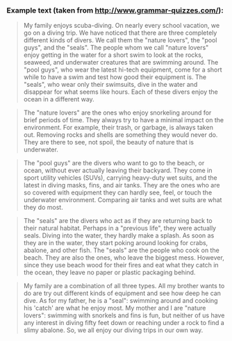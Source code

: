 ### Example text (taken from http://www.grammar-quizzes.com/):

> My family enjoys scuba-diving. On nearly every school vacation, we go on a diving trip. We have noticed that there are three completely different kinds of divers. We call them the "nature lovers", the "pool guys", and the "seals". The people whom we call "nature lovers" enjoy getting in the water for a short swim to look at the rocks, seaweed, and underwater creatures that are swimming around. The "pool guys", who wear the latest hi-tech equipment, come for a short while to have a swim and test how good their equipment is. The "seals", who wear only their swimsuits, dive in the water and disappear for what seems like hours. Each of these divers enjoy the ocean in a different way.

> The "nature lovers" are the ones who enjoy snorkeling around for brief periods of time. They always try to have a minimal impact on the environment. For example, their trash, or garbage, is always taken out. Removing rocks and shells are something they would never do. They are there to see, not spoil, the beauty of nature that is underwater.

> The "pool guys" are the divers who want to go to the beach, or ocean, without ever actually leaving their backyard. They come in sport utility vehicles (SUVs), carrying heavy-duty wet suits, and the latest in diving masks, fins, and air tanks. They are the ones who are so covered with equipment they can hardly see, feel, or touch the underwater environment.  Comparing air tanks and wet suits are what they do most.

> The "seals" are the divers who act as if they are returning back to their natural habitat. Perhaps in a "previous life", they were actually seals. Diving into the water, they hardly make a splash. As soon as they are in the water, they start poking around looking for crabs, abalone, and other fish. The "seals" are the people who cook on the beach. They are also the ones, who leave the biggest mess. However, since they use beach wood for their fires and eat what they catch in the ocean, they leave no paper or plastic packaging behind.

> My family are a combination of all three types. All my brother wants to do are try out different kinds of equipment and see how deep he can dive. As for my father, he is a "seal": swimming around and cooking his 'catch' are what he enjoy most. My mother and I are "nature lovers": swimming with snorkels and fins is fun, but neither of us have any interest in diving fifty feet down or reaching under a rock to find a slimy abalone. So, we all enjoy our diving trips in our own way.

